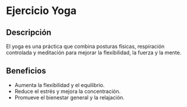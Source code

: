 # Ejercicio Yoga

## Descripción
El yoga es una práctica que combina posturas físicas, respiración controlada y meditación para mejorar la flexibilidad, la fuerza y la mente.

## Beneficios
- Aumenta la flexibilidad y el equilibrio.
- Reduce el estrés y mejora la concentración.
- Promueve el bienestar general y la relajación.
